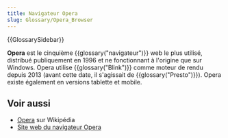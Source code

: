 ```yaml
---
title: Navigateur Opera
slug: Glossary/Opera_Browser
---
```


{{GlossarySidebar}}

**Opera** est le cinquième {{glossary("navigateur")}} web le plus utilisé, distribué publiquement en 1996 et ne fonctionnant à l'origine que sur Windows. Opera utilise {{glossary("Blink")}} comme moteur de rendu depuis 2013 (avant cette date, il s'agissait de {{glossary("Presto")}}). Opera existe également en versions tablette et mobile.

## Voir aussi

- [Opera](https://fr.wikipedia.org/wiki/Opera) sur Wikipédia
- [Site web du navigateur Opera](https://www.opera.com/)
